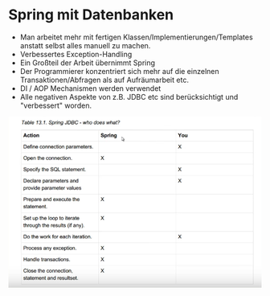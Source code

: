 # Spring mit Datenbanken

* Man arbeitet mehr mit fertigen Klassen/Implementierungen/Templates anstatt selbst alles manuell zu machen.
* Verbessertes Exception-Handling
* Ein Großteil der Arbeit übernimmt Spring
* Der Programmierer konzentriert sich mehr auf die einzelnen Transaktionen/Abfragen als auf Aufräumarbeit etc.
* DI / AOP Mechanismen werden verwendet
* Alle negativen Aspekte von z.B. JDBC etc sind berücksichtigt und "verbessert" worden.

![Vergleich](table.png)
